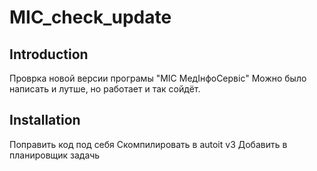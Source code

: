 # MIC_check_update

## Introduction

Проврка новой версии програмы "МІС МедІнфоСервіс"
Можно было написать и лутше, но работает и так сойдёт.

## Installation

Поправить код под себя
Скомпилировать в autoit v3
Добавить в планировщик задачь